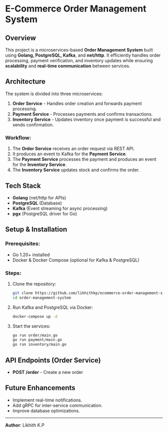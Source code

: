 # E-Commerce Order Management System

## Overview
This project is a microservices-based **Order Management System** built using **Golang, PostgreSQL, Kafka**, and **net/http**. It efficiently handles order processing, payment verification, and inventory updates while ensuring **scalability** and **real-time communication** between services.

## Architecture
The system is divided into three microservices:
1. **Order Service** - Handles order creation and forwards payment processing.
2. **Payment Service** - Processes payments and confirms transactions.
3. **Inventory Service** - Updates inventory once payment is successful and sends confirmation.

### Workflow:
1. The **Order Service** receives an order request via REST API.
2. It produces an event to Kafka for the **Payment Service**.
3. The **Payment Service** processes the payment and produces an event for the **Inventory Service**.
4. The **Inventory Service** updates stock and confirms the order.

## Tech Stack
- **Golang** (net/http for APIs)
- **PostgreSQL** (Database)
- **Kafka** (Event streaming for async processing)
- **pgx** (PostgreSQL driver for Go)

## Setup & Installation
### Prerequisites:
- Go 1.20+ installed
- Docker & Docker Compose (optional for Kafka & PostgreSQL)

### Steps:
1. Clone the repository:
   ```sh
   git clone https://github.com/likhithkp/ecommerce-order-management-system.git
   cd order-management-system
   ```
2. Run Kafka and PostgreSQL via Docker:
   ```sh
   docker-compose up -d
   ```
3. Start the services:
   ```sh
   go run order/main.go
   go run payment/main.go
   go run inventory/main.go
   ```

## API Endpoints (Order Service)
- **POST /order** - Create a new order

## Future Enhancements
- Implement real-time notifications.
- Add gRPC for inter-service communication.
- Improve database optimizations.

---
**Author**: Likhith K.P  
